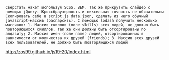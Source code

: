 
    Сверстать макет используя SCSS, BEM. Так же прикрутить слайдер с помощью jQuery. Кроссбраузерность и пиксельная точность не обязательны
    Скопировать себе в script.js data.json, сделать из него обычный javascript-массив (распарсить). С помощью lodash получить несколько массивов: 1. Массив скиллов (поле skills) всех людей, не должно быть повторяющихся скиллов, так же они должны быть отсортированы по алфавиту; 2. Массив имен (поле name) людей, отсортированных в зависимости от количества их друзей (friends); 3. Массив всех друзей всех пользователей, не должно быть повторяющихся людей
 
http://zos99.github.io/js19-20/index.html
